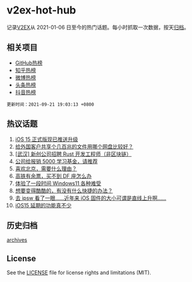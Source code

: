 # v2ex-hot-hub

 记录[V2EX](https://www.v2ex.com/)从 2021-01-06 日至今的热门话题。每小时抓取一次数据，按天[归档](archives)。
 
 ## 相关项目

- [GitHub热榜](https://github.com/snaildev/github-hot-hub)
- [知乎热榜](https://github.com/snaildev/zhihu-hot-hub)
- [微博热榜](https://github.com/snaildev/weibo-hot-hub)
- [头条热榜](https://github.com/snaildev/toutiao-hot-hub)
- [抖音热榜](https://github.com/snaildev/douyin-hot-hub)


 `更新时间：2021-09-21 19:03:13 +0800`

## 热议话题

1. [iOS 15 正式版现已推送升级](https://www.v2ex.com/t/803122)
1. [给外国客户共享个几百兆的文件用哪个网盘比较好？](https://www.v2ex.com/t/803106)
1. [[武汉] 新创公司招聘 Rust 开发工程师（非区块链）](https://www.v2ex.com/t/803118)
1. [公司给报销 5000 学习基金，请推荐](https://www.v2ex.com/t/803078)
1. [喜欢北京，需要什么理由？](https://www.v2ex.com/t/803091)
1. [高铁有余票，买不到 DF 座怎么办](https://www.v2ex.com/t/803133)
1. [体验了一段时间 Windows11 各种难受](https://www.v2ex.com/t/803146)
1. [想要变得酷酷的，有没有什么快捷的办法？](https://www.v2ex.com/t/803103)
1. [去 ipsw 看了一眼……近年来 iOS 固件的大小可谓是直线上升啊……](https://www.v2ex.com/t/803127)
1. [iOS15 延期的功能真不少](https://www.v2ex.com/t/803125)

## 历史归档

[archives](archives)

## License

See the [LICENSE](LICENSE) file for license rights and limitations (MIT).
